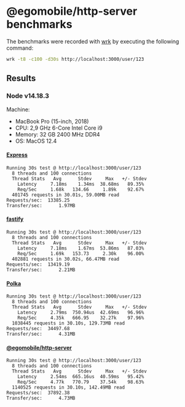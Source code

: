 # @egomobile/http-server benchmarks

The benchmarks were recorded with [wrk](https://github.com/wg/wrk) by executing the following command:

```bash
wrk -t8 -c100 -d30s http://localhost:3000/user/123
```

## Results

### Node v14.18.3

Machine:

- MacBook Pro (15-inch, 2018)
- CPU: 2,9 GHz 6-Core Intel Core i9
- Memory: 32 GB 2400 MHz DDR4
- OS: MacOS 12.4

#### [Express](https://expressjs.com/)

```
Running 30s test @ http://localhost:3000/user/123
  8 threads and 100 connections
  Thread Stats   Avg      Stdev     Max   +/- Stdev
    Latency     7.18ms    1.34ms  38.68ms   89.35%
    Req/Sec     1.68k   134.66     1.89k    92.67%
  401745 requests in 30.01s, 59.00MB read
Requests/sec:  13385.25
Transfer/sec:      1.97MB
```

#### [fastify](https://github.com/fastify/fastify)

```
Running 30s test @ http://localhost:3000/user/123
  8 threads and 100 connections
  Thread Stats   Avg      Stdev     Max   +/- Stdev
    Latency     7.18ms    1.67ms  53.86ms   87.03%
    Req/Sec     1.69k   153.73     2.30k    96.00%
  402881 requests in 30.02s, 66.47MB read
Requests/sec:  13419.19
Transfer/sec:      2.21MB
```

#### [Polka](https://github.com/lukeed/polka)

```
Running 30s test @ http://localhost:3000/user/123
  8 threads and 100 connections
  Thread Stats   Avg      Stdev     Max   +/- Stdev
    Latency     2.79ms  750.94us  42.69ms   96.96%
    Req/Sec     4.35k   666.95    32.27k    97.96%
  1038445 requests in 30.10s, 129.73MB read
Requests/sec:  34497.68
Transfer/sec:      4.31MB
```

#### [@egomobile/http-server](https://github.com/egomobile/node-http-server)

```
Running 30s test @ http://localhost:3000/user/123
  8 threads and 100 connections
  Thread Stats   Avg      Stdev     Max   +/- Stdev
    Latency     2.54ms  665.16us  40.59ms   95.42%
    Req/Sec     4.77k   770.79    37.54k    98.63%
  1140525 requests in 30.10s, 142.49MB read
Requests/sec:  37892.38
Transfer/sec:      4.73MB
```
